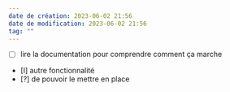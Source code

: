 ```yaml
---
date de création: 2023-06-02 21:56
date de modification: 2023-06-02 21:56
tag: ""
---
```

- [ ] lire la documentation pour comprendre comment ça marche
- [I] autre fonctionnalité
- [?] de pouvoir le mettre en place 